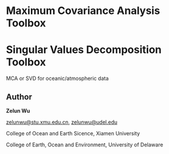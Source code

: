 # Maximum Covariance Analysis Toolbox
# Singular Values Decomposition Toolbox

 MCA or SVD for oceanic/atmospheric data

## Author

**Zelun Wu**

zelunwu@stu.xmu.edu.cn, zelunwu@udel.edu

College of Ocean and Earth Sicence, Xiamen University

College of Earth, Ocean and Environment, University of Delaware


